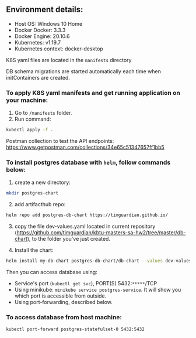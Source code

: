 ## Environment details:
* Host OS: Windows 10 Home
* Docker Docker: 3.3.3
* Docker Engine: 20.10.6
* Kubernetes: v1.19.7
* Kubernetes context: docker-desktop

K8S yaml files are located in the `manifests` directory  

DB schema migrations are started automatically each time when initContainers are created.  

### To apply K8S yaml manifests and get running application on your machine:  
1) Go to `/manifests` folder.
2) Run command:  
```sh
kubectl apply -f .
```

Postman collection to test the API endpoints:  
https://www.getpostman.com/collections/34e65c51347657ff1bb5  

### To install postgres database with `helm`, follow commands below:
1) create a new directory:
```sh
mkdir postgres-chart
```
2) add artifacthub repo:
```sh
helm repo add postgres-db-chart https://timguardian.github.io/
```
3) copy the file dev-values.yaml located in current repository (https://github.com/timguardian/kbtu-masters-sa-hw2/tree/master/db-chart), to the folder you've just created.

4) Install the chart:
```sh
helm install my-db-chart postgres-db-chart/db-chart --values dev-values.yaml
```

Then you can access database using:
* Service's port (`kubectl get svc`), PORT(S) 5432:`*****`/TCP
* Using minikube: `minikube service postgres-service`. It will show you which port is accessible from outside.
* Using port-forwarding, described below.

### To access database from host machine:  
``` sh
kubectl port-forward postgres-statefulset-0 5432:5432
```